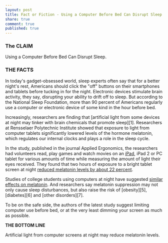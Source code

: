 ```yaml
---
layout: post
title: Fact or Fiction - Using a Computer Before Bed Can Disrupt Sleep
share: true
comment: true
published: true
---
```

### The CLAIM

Using a Computer Before Bed Can Disrupt Sleep.

### THE FACTS

In today's gadget-obsessed world, sleep experts often say that for a better night's rest, Americans should click the "off" buttons on their smartphones and tablets before tucking in for the night. Electronic devices stimulate brain activity, they say, disrupting your ability to drift off to sleep. But according to the National Sleep Foundation, more than 90 percent of Americans regularly use a computer or electronic device of some kind in the hour before bed.

Increasingly, researchers are finding that [artificial light from some devices at night may tinker with brain chemicals that promote sleep][1]. Researchers at Rensselaer Polytechnic Institute showed that exposure to light from computer tablets significantly lowered levels of the hormone melatonin, which regulates our internal clocks and plays a role in the sleep cycle.

In the study, published in the journal Applied Ergonomics, the researchers had volunteers read, play games and watch movies on an [iPad][2], iPad 2 or PC tablet for various amounts of time while measuring the amount of light their eyes received. They found that two hours of exposure to a bright tablet screen at night [reduced melatonin levels by about 22 percent][3].

Studies of college students using computers at night have suggested [similar effects on melatonin][4]. And researchers say melatonin suppression may not only cause sleep disturbances, but also raise the risk of [obesity][5], [diabetes][6] and [other disorders][7].

To be on the safe side, the authors of the latest study suggest limiting computer use before bed, or at the very least dimming your screen as much as possible.

**THE BOTTOM LINE**

Artificial light from computer screens at night may reduce melatonin levels.

[2]: http://topics.nytimes.com/top/reference/timestopics/subjects/i/ipad/index.html?inline=nyt-classifier
[3]: http://www.ncbi.nlm.nih.gov/pubmed/22850476
[4]: http://www.ncbi.nlm.nih.gov/pubmed/21552190

